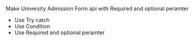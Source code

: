 Make University Admission Form api with Required and optional peramter
* Use Try catch
* Use Condition
* Use Required and optional peramter

```bash

```